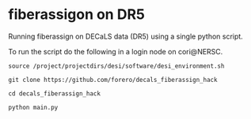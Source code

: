 # fiberassigon on DR5

Running fiberassign on DECaLS data (DR5) using a single python script.

To run the script do the following in a login node on cori@NERSC.

```
source /project/projectdirs/desi/software/desi_environment.sh
```

```
git clone https://github.com/forero/decals_fiberassign_hack
```

```
cd decals_fiberassign_hack
```

```
python main.py
```
